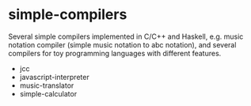 # simple-compilers

Several simple compilers implemented in C/C++ and Haskell, e.g. music notation compiler (simple music notation to abc notation), and several compilers for toy programming languages with different features.

- jcc
- javascript-interpreter
- music-translator
- simple-calculator